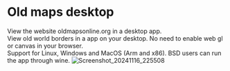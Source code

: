 # Old maps desktop
View the website oldmapsonline.org in a desktop app.
<br>
View old world borders in a app on your desktop. No need to enable web gl or canvas in your browser.
<br>
Support for Linux, Windows and MacOS (Arm and x86). BSD users can run the app through wine.
![Screenshot_20241116_225508](https://github.com/user-attachments/assets/3a36a10e-4add-4e85-83c0-91cd26878b96)
